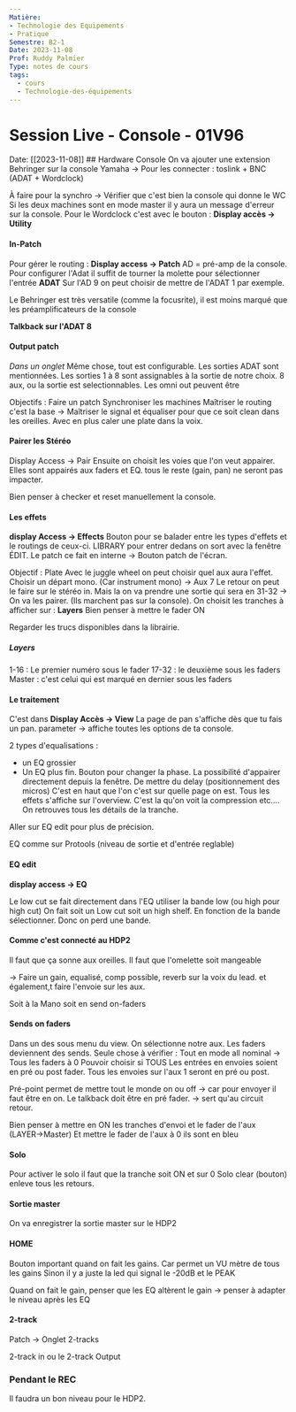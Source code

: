 ```yaml
---
Matière: 
- Technologie des Equipements
- Pratique
Semestre: B2-1
Date: 2023-11-08
Prof: Ruddy Palmier
Type: notes de cours
tags:
  - cours
  - Technologie-des-équipements
---
```

# Session Live - Console - 01V96
Date: [[2023-11-08]] ## Hardware Console 
On va ajouter une extension Behringer sur la console Yamaha → Pour les connecter : toslink + BNC (ADAT + Wordclock)

À faire pour la synchro → Vérifier que c'est bien la console qui donne le WC
Si les deux machines sont en mode master il y aura un message d'erreur sur la console. 
Pour le Wordclock c'est avec le bouton : **Display accès →** **Utility** 
#### In-Patch

Pour gérer le routing : **Display access → Patch**
AD = pré-amp de la console. 
Pour configurer l'Adat il suffit de tourner la molette pour sélectionner l'entrée **ADAT**
Sur l'AD 9 on peut choisir de mettre de l'ADAT 1 par exemple. 

Le Behringer est très versatile (comme la focusrite), il est moins marqué que les préamplificateurs de la console 

**Talkback sur l'ADAT 8**

#### Output patch 
*Dans un onglet*
Même chose, tout est configurable. Les sorties ADAT sont mentionnées. Les sorties 1 à 8 sont assignables à la sortie de notre choix. 8 aux, ou la sortie est selectionnables.
Les omni out peuvent être 

Objectifs : 
Faire un patch 
Synchroniser les machines 
Maîtriser le routing c'est la base → Maîtriser le signal et équaliser pour que ce soit clean dans les oreilles. Avec en plus caler une plate dans la voix.
#### Pairer les Stéréo

Display Access → Pair 
Ensuite on choisit les voies que l'on veut appairer. Elles sont appairés aux faders et EQ. tous le reste (gain, pan) ne seront pas impacter. 

Bien penser à checker et reset manuellement la console. 
#### Les effets
**display Access → Effects**
Bouton pour se balader entre les types d'effets et le routings de ceux-ci. 
LIBRARY pour entrer dedans on sort avec la fenêtre ÉDIT. 
Le patch ce fait en interne → Bouton patch de l'écran. 

Objectif : Plate 
Avec le juggle wheel on peut choisir quel aux aura l'effet. 
Choisir un départ mono. (Car instrument mono) → Aux 7 
Le retour on peut le faire sur le stéréo in. Mais la on va prendre une sortie qui sera en 31-32 → On va les pairer. (Ils marchent pas sur la console).  On choisit les tranches à afficher sur : **Layers** 
Bien penser à mettre le fader ON 

Regarder les trucs disponibles dans la librairie.
##### Layers 
1-16 : Le premier numéro sous le fader 
17-32 : le deuxième sous les faders
Master : c'est celui qui est marqué en dernier sous les faders

#### Le traitement 
C'est dans **Display Accès → View** 
La page de pan s'affiche dès que tu fais un pan. 
parameter → affiche toutes les options de ta console.

2 types d'equalisations : 
- un EQ grossier
- Un EQ plus fin. 
Bouton pour changer la phase. 
La possibilité d'appairer directement depuis la fenêtre. 
De mettre du delay (positionnement des micros)
C'est en haut que l'on c'est sur quelle page on est.
Tous les effets s'affiche sur l'overview. C'est la qu'on voit la compression etc….
On retrouves tous les détails de la tranche. 

Aller sur EQ edit pour plus de précision.

EQ comme sur Protools (niveau de sortie et d'entrée reglable)
#### EQ edit 
**display access → EQ**

Le low cut se fait directement dans l'EQ utiliser la bande low (ou high pour high cut)
On fait soit un Low cut soit un high shelf. 
En fonction de la bande sélectionner. 
Donc on perd une bande. 

#### Comme c'est connecté au HDP2 
Il faut que ça sonne aux oreilles. 
Il faut que l'omelette soit mangeable

→ Faire un gain, equalisé, comp possible, reverb sur la voix du lead. 
 et également,t faire l'envoie sur les aux. 

Soit à la Mano soit en send on-faders
#### Sends on faders 
Dans un des sous menu du view. 
On sélectionne notre aux. 
Les faders deviennent des sends. 
Seule chose à vérifier : Tout en mode all nominal → Tous les faders à 0 
Pouvoir choisir si TOUS Les entrées en envoies soient en pré ou post fader. 
Tous les envoies sur l'aux 1 seront en pré ou post. 

Pré-point permet de mettre tout le monde on ou off → car pour envoyer il faut être en on. 
Le talkback doit être en pré fader. → sert qu'au circuit retour. 

Bien penser à mettre en ON les tranches d'envoi et le fader de l'aux (LAYER→Master)
Et mettre le fader de l'aux à 0 ils sont en bleu
#### Solo 
Pour activer le solo il faut que la tranche soit ON et sur 0 
Solo clear (bouton) enleve tous les retours. 
#### Sortie master 
On va enregistrer la sortie master sur le HDP2
#### HOME 
Bouton important quand on fait les gains. 
Car permet un VU mètre de tous les gains 
Sinon il y a juste la led qui signal le -20dB et le PEAK

Quand on fait le gain, penser que les EQ altèrent le gain → penser à adapter le niveau après les EQ

#### 2-track
Patch → Onglet 2-tracks

2-track in ou le 2-track Output 


### Pendant le REC 
Il faudra un bon niveau pour le HDP2. 
